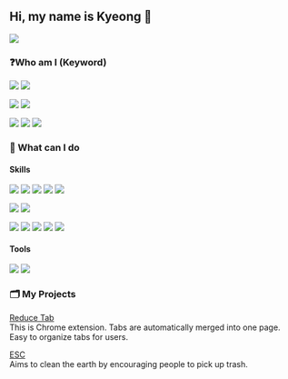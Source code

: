 ## Hi, my name is Kyeong 👋

<a href="mailto:aofldjxm@gmail.com" target="_blank"><img src="https://img.shields.io/badge/aofldjxm@gmail.com-EA4335?style=flat&logo=Gmail&logoColor=white"/></a>

### ❓Who am I (Keyword)
<p>
<img src="https://img.shields.io/badge/Web_development-F7DF1E?style=flat-square">
<img src="https://img.shields.io/badge/App_development-F7DF1E?style=flat-square">
</p>
<p>
<img src="https://img.shields.io/badge/Creative-F7DF1E?style=flat-square">
<img src="https://img.shields.io/badge/User_centered-F7DF1E?style=flat-square">
</p>
<p>
<img src="https://img.shields.io/badge/Walking-F7DF1E?style=flat-square">
<img src="https://img.shields.io/badge/Hiking-F7DF1E?style=flat-square">
<img src="https://img.shields.io/badge/Swimming-F7DF1E?style=flat-square">
</p>

### 💪 What can I do

#### Skills
<p>
<img src="https://img.shields.io/badge/JavaScript-F7DF1E?style=flat&logo=javascript&logoColor=black">
<img src="https://img.shields.io/badge/TypeScript-3178C6?style=flat&logo=TypeScript&logoColor=white">
<img src="https://img.shields.io/badge/HTML5-E34F26?style=flat&logo=html5&logoColor=white">
<img src="https://img.shields.io/badge/CSS3-1572B6?style=flat&logo=css3&logoColor=white">
<img src="https://img.shields.io/badge/styledComponents-DB7093?style=flat&logo=styled-components&logoColor=black">
</p>
<p>
<img src="https://img.shields.io/badge/React-61DAFB?style=flat&logo=react&logoColor=black">
<img src="https://img.shields.io/badge/ReactNative-91e1f7?style=flat&logo=react&logoColor=black">
</p>
<p>
<img src="https://img.shields.io/badge/MongoDB-47A248?style=flat&logo=mongodb&logoColor=black">
<img src="https://img.shields.io/badge/MariaDB-003545?style=flat&logo=MariaDB&logoColor=white">
<img src="https://img.shields.io/badge/Node.js-339933?style=flat&logo=Node.js&logoColor=black">
<img src="https://img.shields.io/badge/Express-000000?style=flat&logo=express&logoColor=white">
<img src="https://img.shields.io/badge/NestJs-E0234E?style=flat&logo=NestJs&logoColor=white">
</p>

#### Tools
<p>
<img src="https://img.shields.io/badge/Slack-4A154B?style=flat&logo=slack&logoColor=white">
<img src="https://img.shields.io/badge/Jira-0052CC?style=flat&logo=Jira&logoColor=white">
</p>

### 🗂️ My Projects
[Reduce Tab](https://github.com/Kyeong1024/ReduceTab)  
This is Chrome extension. Tabs are automatically merged into one page.  
Easy to organize tabs for users.

[ESC](https://github.com/earth-saving-cleaner)  
Aims to clean the earth by encouraging people to pick up trash.
